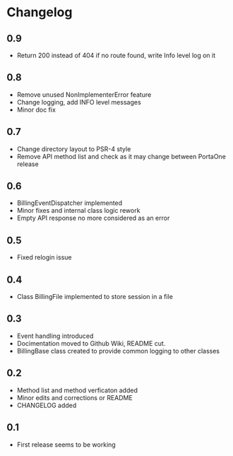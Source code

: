 # Changelog

## 0.9
- Return 200 instead of 404 if no route found, write Info level log on it

## 0.8
- Remove unused NonImplementerError feature
- Change logging, add INFO level messages
- Minor doc fix

## 0.7
- Change directory layout to PSR-4 style
- Remove API method list and check as it may change between PortaOne release

## 0.6
- BillingEventDispatcher implemented
- Minor fixes and internal class logic rework
- Empty API response no more considered as an error

## 0.5
- Fixed relogin issue

## 0.4
- Class BillingFile implemented to store session in a file

## 0.3
- Event handling introduced
- Docimentation moved to Github Wiki, README cut.
- BillingBase class created to provide common logging to other classes

## 0.2
- Method list and method verficaton added
- Minor edits and corrections or README
- CHANGELOG added

## 0.1
- First release seems to be working
